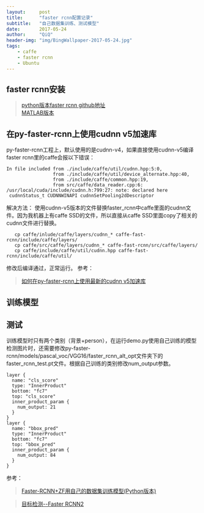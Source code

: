 ```yaml
---
layout:     post
title:      "faster rcnn配置记录"
subtitle:   "自己数据集训练、测试模型"
date:       2017-05-24
author:     "QiQ"
header-img: "img/BingWallpaper-2017-05-24.jpg"
tags:
    - caffe
    - faster rcnn
    - Ubuntu
---
```

## faster rcnn安装
>[python版本faster rcnn github地址](https://github.com/rbgirshick/py-faster-rcnn)  
>[MATLAB版本](https://github.com/ShaoqingRen/faster_rcnn)  

##  在py-faster-rcnn上使用cudnn v5加速库  
py-faster-rcnn工程上，默认使用的是cudnn-v4，如果直接使用cudnn-v5编译faster rcnn里的caffe会报以下错误：

<pre><code>In file included from ./include/caffe/util/cudnn.hpp:5:0,  
                 from ./include/caffe/util/device_alternate.hpp:40,
                 from ./include/caffe/common.hpp:19,
                 from src/caffe/data_reader.cpp:6:
/usr/local/cuda/include/cudnn.h:799:27: note: declared here
 cudnnStatus_t CUDNNWINAPI cudnnSetPooling2dDescriptor</code></pre>

解决方法：
使用cudnn-v5版本的文件替换faster_rcnn中caffe里面的cudnn文件。因为我机器上有caffe SSD的文件，所以直接从caffe SSD里面copy了相关的cudnn文件进行替换。

```
   cp caffe/inlude/caffe/layers/cudnn_* caffe-fast-rcnn/include/caffe/layers/
   cp caffe/src/caffe/layers/cudnn_* caffe-fast-rcnn/src/caffe/layers/
   cp caffe/include/caffe/util/cudnn.hpp caffe-fast-rcnn/include/caffe/util/
```

修改后编译通过，正常运行。
参考：
>[如何在py-faster-rcnn上使用最新的cudnn v5加速库](http://blog.csdn.net/kexinmcu/article/details/53178428)

## 训练模型

## 测试
训练模型时只有两个类别（背景+person），在运行demo.py使用自己训练的模型检测图片时，还需要修改py-faster-rcnn/models/pascal_voc/VGG16/faster_rcnn_alt_opt文件夹下的faster_rcnn_test.pt文件。根据自己训练的类别修改num_output参数。
```
layer {
  name: "cls_score"
  type: "InnerProduct"
  bottom: "fc7"
  top: "cls_score"
  inner_product_param {
    num_output: 21
  }
}
layer {
  name: "bbox_pred"
  type: "InnerProduct"
  bottom: "fc7"
  top: "bbox_pred"
  inner_product_param {
    num_output: 84
  }
}
```
参考：

>[Faster-RCNN+ZF用自己的数据集训练模型(Python版本)](http://blog.csdn.net/sinat_30071459/article/details/51332084)

>[目标检测--Faster RCNN2](https://saicoco.github.io/object-detection-4/)

>[]()
